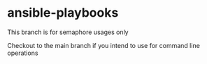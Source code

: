 # ansible-playbooks

This branch is for semaphore usages only

Checkout to the main branch if you intend to use for command line operations

